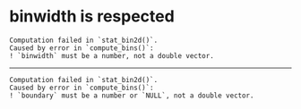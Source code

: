 # binwidth is respected

    Computation failed in `stat_bin2d()`.
    Caused by error in `compute_bins()`:
    ! `binwidth` must be a number, not a double vector.

---

    Computation failed in `stat_bin2d()`.
    Caused by error in `compute_bins()`:
    ! `boundary` must be a number or `NULL`, not a double vector.

